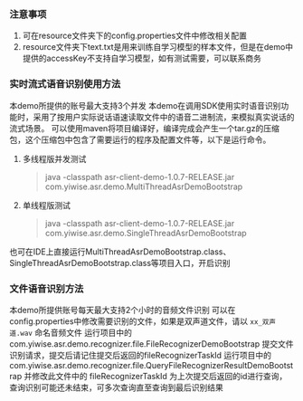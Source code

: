 ### 注意事项
1. 可在resource文件夹下的config.properties文件中修改相关配置
2. resource文件夹下text.txt是用来训练自学习模型的样本文件，但是在demo中提供的accessKey不支持自学习模型，如有测试需要，可以联系商务


### 实时流式语音识别使用方法
本demo所提供的账号最大支持3个并发
本demo在调用SDK使用实时语音识别功能时，采用了按用户实际说话语速读取文件中的语音二进制流，来模拟真实说话的流式场景。
可以使用maven将项目编译好，编译完成会产生一个tar.gz的压缩包，这个压缩包中包含了需要运行的程序及配置文件等，以下是运行命令。

1. 多线程版并发测试
    > java -classpath asr-client-demo-1.0.7-RELEASE.jar com.yiwise.asr.demo.MultiThreadAsrDemoBootstrap
2. 单线程版测试
    > java -classpath asr-client-demo-1.0.7-RELEASE.jar com.yiwise.asr.demo.SingleThreadAsrDemoBootstrap


也可在IDE上直接运行MultiThreadAsrDemoBootstrap.class、SingleThreadAsrDemoBootstrap.class等项目入口，开启识别

### 文件语音识别方法
本demo所提供账号每天最大支持2个小时的音频文件识别
可以在config.properties中修改需要识别的文件，如果是双声道文件，请以 ```xx_双声道.wav``` 命名音频文件
运行项目中的 com.yiwise.asr.demo.recognizer.file.FileRecognizerDemoBootstrap 提交文件识别请求，提交后请记住提交后返回的fileRecognizerTaskId
运行项目中的 com.yiwise.asr.demo.recognizer.file.QueryFileRecognizerResultDemoBootstrap 并修改此文件中的 fileRecognizerTaskId 为上次提交后返回的id进行查询，查询识别可能还未结束，可多次查询直至查询到最后识别结果

